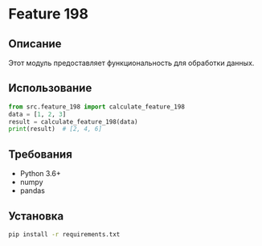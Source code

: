 # Feature 198
## Описание
Этот модуль предоставляет функциональность для обработки данных.
## Использование
```python
from src.feature_198 import calculate_feature_198
data = [1, 2, 3]
result = calculate_feature_198(data)
print(result)  # [2, 4, 6]
```
## Требования
- Python 3.6+
- numpy
- pandas
## Установка
```bash
pip install -r requirements.txt
```